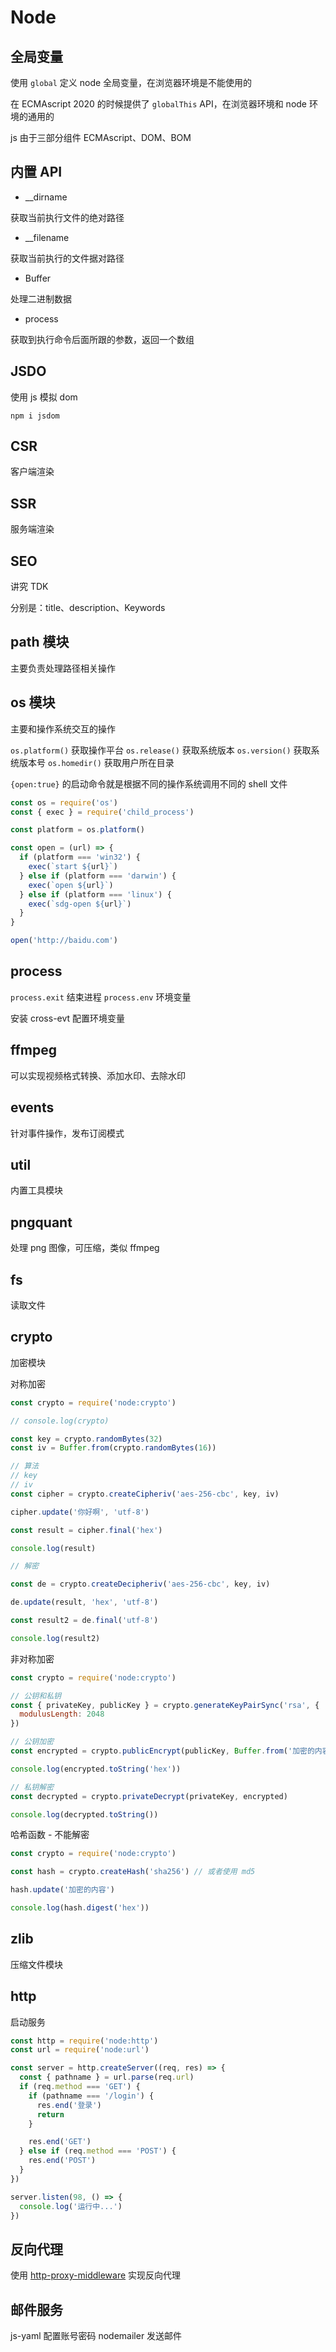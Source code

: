 # Node

## 全局变量

使用 `global` 定义 node 全局变量，在浏览器环境是不能使用的

在 ECMAscript 2020 的时候提供了 `globalThis` API，在浏览器环境和 node 环境的通用的

js 由于三部分组件 ECMAscript、DOM、BOM

## 内置 API

- \_\_dirname

获取当前执行文件的绝对路径

- \_\_filename

获取当前执行的文件据对路径

- Buffer

处理二进制数据

- process

获取到执行命令后面所跟的参数，返回一个数组

## JSDO

使用 js 模拟 dom

```shell
npm i jsdom
```

## CSR

客户端渲染

## SSR

服务端渲染

## SEO

讲究 TDK

分别是：title、description、Keywords

## path 模块

主要负责处理路径相关操作

## os 模块

主要和操作系统交互的操作

`os.platform()` 获取操作平台
`os.release()` 获取系统版本
`os.version()` 获取系统版本号
`os.homedir()` 获取用户所在目录

`{open:true}` 的启动命令就是根据不同的操作系统调用不同的 shell 文件

```js
const os = require('os')
const { exec } = require('child_process')

const platform = os.platform()

const open = (url) => {
  if (platform === 'win32') {
    exec(`start ${url}`)
  } else if (platform === 'darwin') {
    exec(`open ${url}`)
  } else if (platform === 'linux') {
    exec(`sdg-open ${url}`)
  }
}

open('http://baidu.com')
```

## process

`process.exit` 结束进程
`process.env` 环境变量

安装 cross-evt 配置环境变量

## ffmpeg

可以实现视频格式转换、添加水印、去除水印

## events

针对事件操作，发布订阅模式

## util

内置工具模块

## pngquant

处理 png 图像，可压缩，类似 ffmpeg

## fs

读取文件

## crypto

加密模块

对称加密

```js
const crypto = require('node:crypto')

// console.log(crypto)

const key = crypto.randomBytes(32)
const iv = Buffer.from(crypto.randomBytes(16))

// 算法
// key
// iv
const cipher = crypto.createCipheriv('aes-256-cbc', key, iv)

cipher.update('你好啊', 'utf-8')

const result = cipher.final('hex')

console.log(result)

// 解密

const de = crypto.createDecipheriv('aes-256-cbc', key, iv)

de.update(result, 'hex', 'utf-8')

const result2 = de.final('utf-8')

console.log(result2)
```

非对称加密

```js
const crypto = require('node:crypto')

// 公钥和私钥
const { privateKey, publicKey } = crypto.generateKeyPairSync('rsa', {
  modulusLength: 2048
})

// 公钥加密
const encrypted = crypto.publicEncrypt(publicKey, Buffer.from('加密的内容'))

console.log(encrypted.toString('hex'))

// 私钥解密
const decrypted = crypto.privateDecrypt(privateKey, encrypted)

console.log(decrypted.toString())
```

哈希函数 - 不能解密

```js
const crypto = require('node:crypto')

const hash = crypto.createHash('sha256') // 或者使用 md5

hash.update('加密的内容')

console.log(hash.digest('hex'))
```

## zlib

压缩文件模块

## http

启动服务

```js
const http = require('node:http')
const url = require('node:url')

const server = http.createServer((req, res) => {
  const { pathname } = url.parse(req.url)
  if (req.method === 'GET') {
    if (pathname === '/login') {
      res.end('登录')
      return
    }

    res.end('GET')
  } else if (req.method === 'POST') {
    res.end('POST')
  }
})

server.listen(98, () => {
  console.log('运行中...')
})
```

## 反向代理

使用 [http-proxy-middleware](https://www.npmjs.com/package/http-proxy-middleware) 实现反向代理

## 邮件服务

js-yaml 配置账号密码
nodemailer 发送邮件
